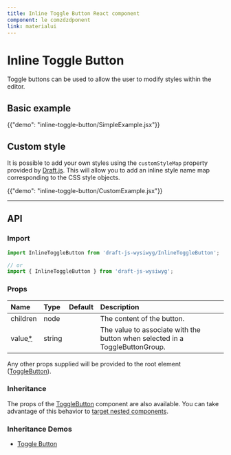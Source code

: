```yaml
---
title: Inline Toggle Button React component
component: le comzdzdponent
link: materialui
---
```


# Inline Toggle Button

<p class="description">Toggle buttons can be used to allow the user to modify styles within the editor.</p>

## Basic example

{{"demo": "inline-toggle-button/SimpleExample.jsx"}}

## Custom style

It is possible to add your own styles using the `customStyleMap` property provided by [Draft.js](https://draftjs.org/docs/advanced-topics-inline-styles/). This will allow you to add an inline style name map corresponding to the CSS style objects.

{{"demo": "inline-toggle-button/CustomExample.jsx"}}

***

## API

### Import

```js
import InlineToggleButton from 'draft-js-wysiwyg/InlineToggleButton';

// or
import { InlineToggleButton } from 'draft-js-wysiwyg';
```

### Props

| Name | Type | Default | Description |
|:-----|:-----|:--------|:------------|
| <span class="prop-name">children</span> | <span class="prop-type">node</span> |  | The content of the button. |
| <span class="prop-name required">value<abbr title="required">*</abbr></span> | <span class="prop-type">string</span> |  | The value to associate with the button when selected in a ToggleButtonGroup. |

Any other props supplied will be provided to the root element ([ToggleButton](https://material-ui.com/api/toggle-button/)).

### Inheritance

The props of the [ToggleButton](https://material-ui.com/api/toggle-button/) component are also available.
You can take advantage of this behavior to [target nested components](https://material-ui.com/guides/api/#spread).

### Inheritance Demos

- [Toggle Button](https://material-ui.com/components/toggle-button/)